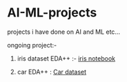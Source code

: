 # AI-ML-projects
projects i have done on AI and ML etc...

ongoing project:-

1. iris dataset EDA++ :- [iris notebook](https://colab.research.google.com/drive/1YNv6IfY64A1yDWR39x6Per1K4t2fEKCa?usp=sharing)

2. car EDA++ : [Car dataset](https://colab.research.google.com/drive/1BZxUmYTZbqOXTEprgRdhNdm0JnhQOF4r?usp=sharing)
